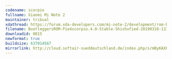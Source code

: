 ```yaml
---
codename: scorpio
fullname: Xiaomi Mi Note 2
maintainer: tribual
xdathread: https://forum.xda-developers.com/mi-note-2/development/rom-bootleggers-t3875691
filename: BootleggersROM-Pie4scorpio.4.0-Stable-Shishufied-20190318-133413.zip
downloadid: 0815
newformat: true
buildsize: 637014567
mirrorlink: http://cloud.softair-sueddeutschland.de/index.php/s/mByKAXFF6RFHPH8
---
```

